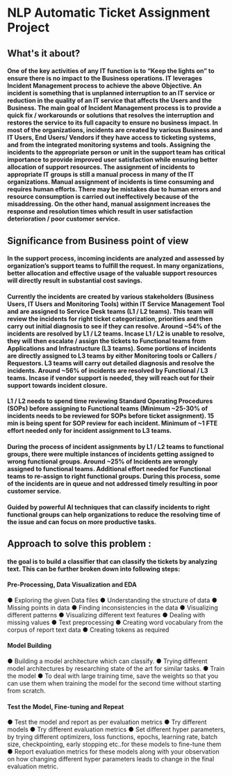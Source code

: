 # NLP Automatic Ticket Assignment Project

## What's it about?

#### One of the key activities of any IT function is to “Keep the lights on” to ensure there is no impact to the Business operations. IT leverages Incident Management process to achieve the above Objective. An incident is something that is unplanned interruption to an IT service or reduction in the quality of an IT service that affects the Users and the Business. The main goal of Incident Management process is to provide a quick fix / workarounds or solutions that resolves the interruption and restores the service to its full capacity to ensure no business impact. In most of the organizations, incidents are created by various Business and IT Users, End Users/ Vendors if they have access to ticketing systems, and from the integrated monitoring systems and tools. Assigning the incidents to the appropriate person or unit in the support team has critical importance to provide improved user satisfaction while ensuring better allocation of support resources. The assignment of incidents to appropriate IT groups is still a manual process in many of the IT organizations. Manual assignment of incidents is time consuming and requires human efforts. There may be mistakes due to human errors and resource consumption is carried out ineffectively because of the misaddressing. On the other hand, manual assignment increases the response and resolution times which result in user satisfaction deterioration / poor customer service.

## Significance from Business point of view

#### In the support process, incoming incidents are analyzed and assessed by organization’s support teams to fulfill the request. In many organizations, better allocation and effective usage of the valuable support resources will directly result in substantial cost savings.

#### Currently the incidents are created by various stakeholders (Business Users, IT Users and Monitoring Tools) within IT Service Management Tool and are assigned to Service Desk teams (L1 / L2 teams). This team will review the incidents for right ticket categorization, priorities and then carry out initial diagnosis to see if they can resolve. Around ~54% of the incidents are resolved by L1 / L2 teams. Incase L1 / L2 is unable to resolve, they will then escalate / assign the tickets to Functional teams from Applications and Infrastructure (L3 teams). Some portions of incidents are directly assigned to L3 teams by either Monitoring tools or Callers / Requestors. L3 teams will carry out detailed diagnosis and resolve the incidents. Around ~56% of incidents are resolved by Functional / L3 teams. Incase if vendor support is needed, they will reach out for their support towards incident closure.

#### L1 / L2 needs to spend time reviewing Standard Operating Procedures (SOPs) before assigning to Functional teams (Minimum ~25-30% of incidents needs to be reviewed for SOPs before ticket assignment). 15 min is being spent for SOP review for each incident. Minimum of ~1 FTE effort needed only for incident assignment to L3 teams.

#### During the process of incident assignments by L1 / L2 teams to functional groups, there were multiple instances of incidents getting assigned to wrong functional groups. Around ~25% of Incidents are wrongly assigned to functional teams. Additional effort needed for Functional teams to re-assign to right functional groups. During this process, some of the incidents are in queue and not addressed timely resulting in poor customer service. 

#### Guided by powerful AI techniques that can classify incidents to right functional groups can help organizations to reduce the resolving time of the issue and can focus on more productive tasks.

## Approach to solve this problem :

#### the goal is to build a classifier that can classify the tickets by analyzing text. This can be further broken down into following steps:

####  Pre-Processing, Data Visualization and EDA
● Exploring the given Data files
● Understanding the structure of data
● Missing points in data
● Finding inconsistencies in the data
● Visualizing different patterns
● Visualizing different text features
● Dealing with missing values
● Text preprocessing
● Creating word vocabulary from the corpus of report text data
● Creating tokens as required

#### Model Building
● Building a model architecture which can classify.
● Trying different model architectures by researching state of the art for similar tasks.
● Train the model
● To deal with large training time, save the weights so that you can use them when training the model for the second time without starting from scratch.

#### Test the Model, Fine-tuning and Repeat 
● Test the model and report as per evaluation metrics 
● Try different models 
● Try different evaluation metrics 
● Set different hyper parameters, by trying different optimizers, loss functions, epochs, learning rate, batch size, checkpointing, early stopping etc..for these models to fine-tune them 
● Report evaluation metrics for these models along with your observation on how changing different hyper parameters leads to change in the final evaluation metric.
